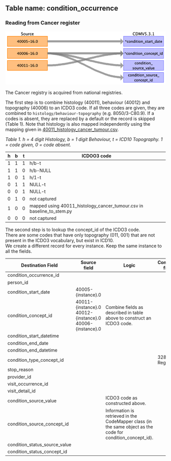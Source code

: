 ## Table name: condition_occurrence

### Reading from Cancer register

![](baseline/md_files/image1.png)

The Cancer registry is acquired from national registries.

The first step is to combine histology (40011), behaviour (40012) and topography (40006) to an ICDO3 code.
If all three codes are given, they are combined to `histology/behaviour-topography` (e.g. 8050/3-C80.9).
If a codes is absent, they are replaced by a default or the record is skipped (Table 1).
Note that histology is also mapped independently using the mapping given in [40011_histology_cancer_tumour.csv](resources/baseline_field_mapping/40011_histology_cancer_tumour.csv). 

_Table 1. h = 4 digit Histology, b = 1 digit Behaviour, t = ICD10 Topography. 
1 = code given, 0 = code absent._

| h | b | t | ICDOO3 code |
| --- | --- | --- | --- |
|1|1|1| h/b-t |
|1|1|0| h/b-NULL |
|1|0|1| h/1-t |
|0|1|1| NULL-t |
|0|0|1| NULL-t |
|0|1|0| not captured |
|1|0|0| mapped using 40011_histology_cancer_tumour.csv in baseline_to_stem.py|
|0|0|0| not captured |

The second step is to lookup the concept_id of the ICDO3 code. <br>
There are some codes that have only topography (011, 001) that are not present in the ICDO3 vocabulary, but exist in ICD10. <br>
We create a different record for every instance. Keep the same instance to all the fields.

| Destination Field | Source field | Logic | Comment field |
| --- | --- | --- | --- |
| condition_occurrence_id |  |  |  |
| person_id |  |  |  |
| condition_start_date | 40005-{instance}.0 |  |  |
| condition_concept_id | 40011-{instance}.0<br>40012-{instance}.0<br>40006-{instance}.0 | Combine fields as described in table above to construct an ICDO3 code. |  |
| condition_start_datetime |  |  |  |
| condition_end_date |  |  |  |
| condition_end_datetime |  |  |  |
| condition_type_concept_id |  |  | 32879 - Registry |
| stop_reason |  |  |  |
| provider_id |  |  |  |
| visit_occurrence_id |  |  |  |
| visit_detail_id |  |  |  |
| condition_source_value |  | ICDO3 code as constructed above. |  |
| condition_source_concept_id |  | Information is retrieved in the CodeMapper class (in the same object as the code for condition_concept_id). |  |
| condition_status_source_value |  |  |  |
| condition_status_concept_id |  |  |  |

